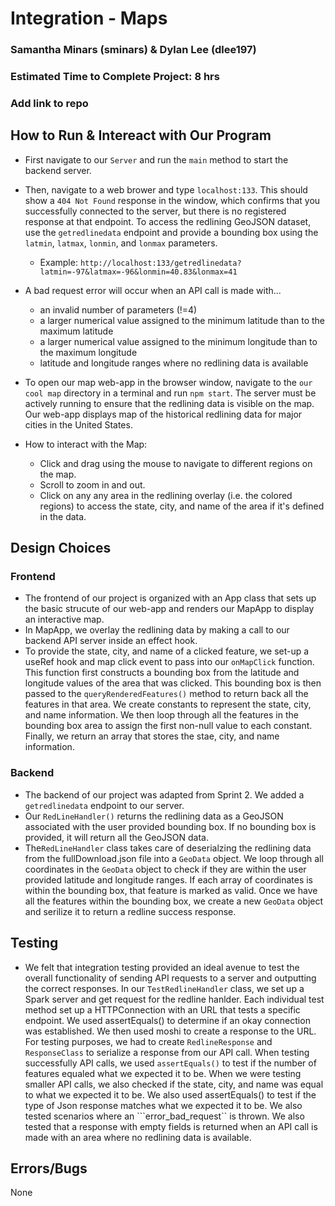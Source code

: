 # Integration - Maps

### Samantha Minars (sminars) & Dylan Lee (dlee197)

### Estimated Time to Complete Project: 8 hrs

### Add link to repo

## How to Run & Intereact with Our Program
 - First navigate to our ```Server``` and run the ```main``` method to start the backend server. 
 - Then, navigate to a web brower and type ```localhost:133```. This should show a ```404 Not Found``` response in the window, which confirms that you successfully connected to the server, but there is no registered response at that endpoint. To access the redlining GeoJSON dataset, use the ```getredlinedata``` endpoint and provide a bounding box using the ```latmin```, ```latmax```, ```lonmin```, and ```lonmax``` parameters. 
    - Example: ```http://localhost:133/getredlinedata?latmin=-97&latmax=-96&lonmin=40.83&lonmax=41```
- A bad request error will occur when an API call is made with...
  - an invalid number of parameters (!=4)
  - a larger numerical value assigned to the minimum latitude than to the maximum latitude
  - a larger numerical value assigned to the minimum longitude than to the maximum longitude
  - latitude and longitude ranges where no redlining data is available


 - To open our map web-app in the browser window, navigate to the ```our cool map``` directory in a terminal and run ```npm start```. The server must be actively running to ensure that the redlining data is visible on the map. Our web-app displays map of the historical redlining data for major cities in the United States.
 -  How to interact with the Map:
    - Click and drag using the mouse to navigate to different regions on the map.
    - Scroll to zoom in and out. 
    - Click on any any area in the redlining overlay (i.e. the colored regions) to access the state, city, and name of the area if it's defined in the data. 
  
## Design Choices
### Frontend
  - The frontend of our project is organized with an App class that sets up the basic strucute of our web-app and renders our MapApp to display an interactive map. 
  - In MapApp, we overlay the redlining data by making a call to our backend API server inside an effect hook. 
  - To provide the state, city, and name of a clicked feature, we set-up a useRef hook and map click event to pass into our ```onMapClick``` function. This function first constructs a bounding box from the latitude and longitude values of the area that was clicked. This bounding box is then passed to the ```queryRenderedFeatures()``` method to return back all the features in that area. We create constants to represent the state, city, and name information. We then loop through all the features in the bounding box area to assign the first non-null value to each constant. Finally, we return an array that stores the stae, city, and name information.

### Backend
  - The backend of our project was adapted from Sprint 2. We added a ```getredlinedata``` endpoint to our server. 
  - Our ```RedLineHandler()``` returns the redlining data as a GeoJSON associated with the user provided bounding box. If no bounding box is provided, it will return all the GeoJSON data. 
  - The```RedLineHandler``` class takes care of deserialzing the redlining data from the fullDownload.json file into a ```GeoData``` object. We loop through all coordinates in the ```GeoData``` object to check if they are within the user provided latitude and longitude ranges. If each array of coordinates is within the bounding box, that feature is marked as valid. Once we have all the features within the bounding box, we create a new ```GeoData``` object and serilize it to return a redline success response. 

## Testing
- We felt that integration testing provided an ideal avenue to test the overall functionality of sending API requests to a server and outputting the correct responses.
In our ```TestRedlineHandler``` class, we set up a Spark server and get request for the redline hanlder. Each individual test method set up a HTTPConnection with an URL that tests a specific endpoint. We used assertEquals() to determine if an okay connection was established. We then used moshi to create a response to the URL. For testing purposes, we had to create ```RedlineResponse``` and ```ResponseClass``` to serialize a response from our API call. When testing successfully API calls, we used ```assertEquals()``` to test if the number of features equaled what we expected it to be. When we were testing smaller API calls, we also checked if the state, city, and name was equal to what we expected it to be. 
We also used assertEquals() to test if the type of Json response matches what we expected it to be. We also tested scenarios where an ```error_bad_request`` is thrown. We also tested that a response with empty fields is returned when an API call is made with an area where no redlining data is available. 


## Errors/Bugs
None
